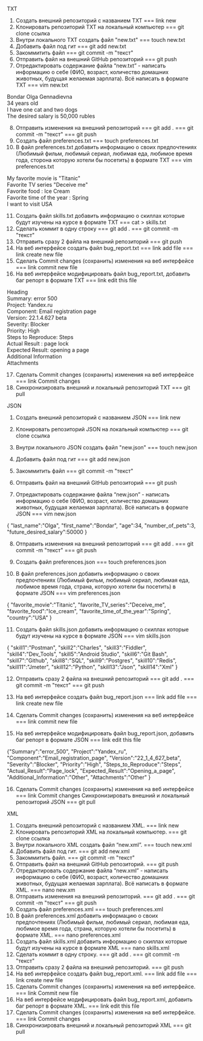 TXT

1. Создать внешний репозиторий c названием TXT === link new
2. Клонировать репозиторий TXT на локальный компьютер === git clone ссылка
3. Внутри локального TXT создать файл "new.txt" === touch new.txt
4. Добавить файл под гит === git add new.txt
5. Закоммитить файл === git commit -m "текст"
6. Отправить файл на внешний GitHub репозиторий === git push
7. Отредактировать содержание файла “new.txt” - написать информацию о себе (ФИО, возраст, количество домашних животных, будущая желаемая зарплата). Всё написать в формате TXT === vim new.txt
 
Bondar Olga Gennadievna                                                                                                                                                                    
 34 years old                                                                                                                                                                                          
 I have one cat and two dogs                                                                                                                                                                
 The desired salary is 50,000 rubles                                                                                                                                                     

8. Отправить изменения на внешний репозиторий === git add . === git commit -m "текст" === git push
9. Создать файл preferences.txt === touch preferences.txt
10. В файл preferences.txt добавить информацию о своих предпочтениях (Любимый фильм, любимый сериал, любимая еда, любимое время года, сторона которую хотели бы посетить) в формате TXT === vim preferences.txt
 
My favorite movie is "Titanic"                                                                                                                                                               
 Favorite TV series "Deceive me"                                                                                                                                                          
 Favorite food : Ice Cream                                                                                                                                                                       
 Favorite time of the year : Spring                                                                                                                                                         
 I want to visit USA                                                                                                                                                                               

11. Создать файл skills.txt добавить информацию о скиллах которые будут изучены на курсе в формате TXT === cat > skills.txt
12. Сделать коммит в одну строку === git add . === git commit -m "текст"
13. Отправить сразу 2 файла на внешний репозиторий === git push
14. На веб интерфейсе создать файл bug_report.txt === link add file === link create new file
15. Сделать Commit changes (сохранить) изменения на веб интерфейсе === link commit new file
16. На веб интерфейсе модифицировать файл bug_report.txt, добавить баг репорт в формате TXT === link edit this file
 
 Heading                                                                                                                                                                                           
 Summary: error 500                                                                                                                                                                            
 Project: Yandex.ru                                                                                                                                                                               
 Component: Email registration page                                                                                                                                                  
 Version: 22.1.4.627 beta                                                                                                                                                                      
 Severity: Blocker                                                                                                                                                                                  
 Priority: High                                                                                                                                                                                        
 Steps to Reproduce: Steps                                                                                                                                                                   
 Actual Result : page lock                                                                                                                                                                      
 Expected Result: opening a page                                                                                                                                                        
 Additional Information                                                                                                                                                                          
 Attachments                                                                                                                                                                                         

17. Сделать Commit changes (сохранить) изменения на веб интерфейсе === link Commit changes
18. Синхронизировать внешний и локальный репозиторий TXT === git pull


JSON

1. Создать внешний репозиторий c названием JSON === link new

2. Клонировать репозиторий JSON на локальный компьютер === git clone ссылка

3. Внутри локального JSON создать файл "new.json" === touch new.json

4. Добавить файл под гит === git add new.json

5. Закоммитить файл === git commit -m "текст"

6. Отправить файл на внешний GitHub репозиторий === git push

7. Отредактировать содержание файла “new.json” - написать информацию о себе (ФИО, возраст, количество домашних животных, будущая желаемая зарплата). Всё написать в формате JSON === vim new.json

 { "last_name":"Olga", "first_name":"Bondar", "age":34, "number_of_pets":3, "future_desired_salary":50000 }

8. Отправить изменения на внешний репозиторий === git add . === git commit -m "текст" === git push

9. Создать файл preferences.json === touch preferences.json

10. В файл preferences.json добавить информацию о своих предпочтениях (Любимый фильм, любимый сериал, любимая еда, любимое время года, страна, которую хотели бы посетить) в формате JSON === vim preferences.json

 { "favorite_movie":"Titaniс", "favorite_TV_series":"Deceive_me", "favorite_food":"Ice_cream", "favorite_time_of_the_year":"Spring", "country":"USA" }

11. Создать файл skills.json добавить информацию о скиллах которые будут изучены на курсе в формате JSON === vim skills.json

 { "skill1":"Postman", "skill2":"Charles", "skill3":"Fiddler", "skill4":"Dev_Tools", "skill5":"Android Studio", "skill6":"Git Bash", "skill7":"Github", "skill8":"SQL", "skill9":"Postgres", "skill10":"Redis", "skill11":"Jmeter", "skill12":"Python", "skill13":"Json", "skill14":"Xml" }

12. Отправить сразу 2 файла на внешний репозиторий === git add . === git commit -m "текст" === git push

13. На веб интерфейсе создать файл bug_report.json === link add file === link create new file

14. Сделать Commit changes (сохранить) изменения на веб интерфейсе === link commit new file

15. На веб интерфейсе модифицировать файл bug_report.json, добавить баг репорт в формате JSON === link edit this file

{"Summary":"error_500", "Project":"Yandex_ru", "Component":"Email_registration_page", "Version":"22_1_4_627_beta", "Severity":"Blocker", "Priority":"High", "Steps_to_Reproduce":"Steps", "Actual_Result":"Page_lock", "Expected_Result":"Opening_a_page", "Additional_Information":"Other", "Attachments":"Other" }

16. Сделать Commit changes (сохранить) изменения на веб интерфейсе === link Commit changes
Синхронизировать внешний и локальный репозиторий JSON === git pull


XML

1. Создать внешний репозиторий c названием XML. === link new
2. Клонировать репозиторий XML на локальный компьютер. === git clone ссылка
3. Внутри локального XML создать файл “new.xml”. === touch new.xml
4. Добавить файл под гит. === git add new.xml
5. Закоммитить файл. === git commit -m "текст"
6. Отправить файл на внешний GitHub репозиторий. === git push
7. Отредактировать содержание файла “new.xml” - написать информацию о себе (ФИО, возраст, количество домашних животных, будущая желаемая зарплата). Всё написать в формате XML. === nano new.xm
8. Отправить изменения на внешний репозиторий. === git add . === git commit -m "текст" === git push
9. Создать файл preferences.xml === touch preferences.xml
10. В файл preferences.xml добавить информацию о своих предпочтениях (Любимый фильм, любимый сериал, любимая еда, любимое время года, страна, которую хотели бы посетить) в формате XML. === nano preferences.xml
11. Создать файл skills.xml добавить информацию о скиллах которые будут изучены на курсе в формате XML === nano skills.xml
12. Сделать коммит в одну строку. === git add . === git commit -m "текст"
13. Отправить сразу 2 файла на внешний репозиторий. === git push
14. На веб интерфейсе создать файл bug_report.xml. === link add file === link create new file
15. Сделать Commit changes (сохранить) изменения на веб интерфейсе. === link Commit new file
16. На веб интерфейсе модифицировать файл bug_report.xml, добавить баг репорт в формате XML. === link edit this file
17. Сделать Commit changes (сохранить) изменения на веб интерфейсе. === link Commit changes
18. Синхронизировать внешний и локальный репозиторий XML === git pull
